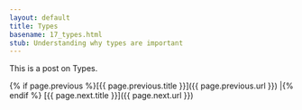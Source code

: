 ```yaml
---
layout: default
title: Types
basename: 17_types.html
stub: Understanding why types are important
---
```

This is a post on Types.

{% if page.previous %}[{{ page.previous.title }}]({{ page.previous.url }}) \|{% endif %}
[{{ page.next.title }}]({{ page.next.url }})
